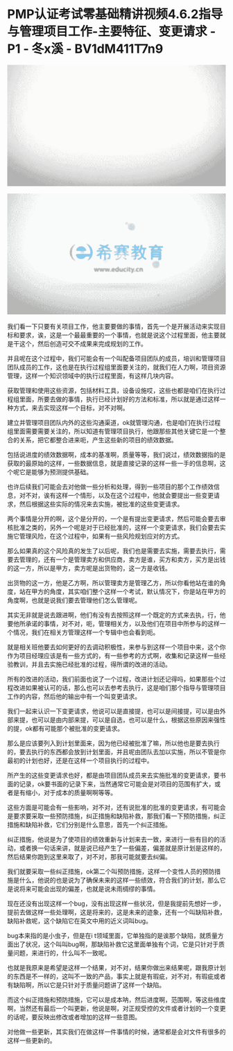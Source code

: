 # PMP认证考试零基础精讲视频4.6.2指导与管理项目工作-主要特征、变更请求 - P1 - 冬x溪 - BV1dM411T7n9

![](img/63c3c5405e347f50ff20b4b07333e889_0.png)

![](img/63c3c5405e347f50ff20b4b07333e889_1.png)

我们看一下只要有关项目工作，他主要要做的事情，首先一个是开展活动来实现目标和要求，诶，这是一个最最重要的一个事情，也就是说这个过程里面，他主要就是干这个，然后创造可交不成果来完成规划的工作。

并且呢在这个过程中，我们可能会有一个叫配备项目团队的成员，培训和管理项目团队成员的工作，这也是在执行过程组里面要关注的，就我们在人力啊，项目资源管理，这样一个知识领域中的执行过程里面，有这样几块内容。

获取管理和使用这些资源，包括材料工具，设备设施哎，这些也都是咱们在执行过程组里面，所要去做的事情，执行已经计划好的方法和标准，所以就是通过这样一种方式，来去实现这样一个目标，对不对啊。

建立并管理项目团队内外的这些沟通渠道，ok就管理沟通，也是咱们在执行过程组里面需要需要关注的，所以知道有管理项目执行，他跟那些其他关键它是一个整合的关系，把它都整合进来呃，产生这些新的项目的绩效数据。

包括说进度的绩效数据啊，成本的基准啊，质量等等，我们说过，绩效数据指的是获取的最原始的这样，一些数据信息，就是直接记录的这样一些一手的信息啊，这个呢它是能够为预测提供基础。

也许后续我们可能会去对他做一些分析和处理，得到一些项目的那个工作绩效信息，对不对，诶有这样一个情形，以及在这个过程中，他就会要提出一些变更请求，然后根据这些实际的情况来去实施，被批准的这些变更请求。

两个事情是分开的啊，这个是分开的，一个是有提出变更请求，然后可能会要去审核批准之类的，另外一个呢是对于已经批准的，这样一个变更请求，我们会要去实施它管理风险，在这个过程中，如果有一些风险规划应对的方式。

那么如果真的这个风险真的发生了以后呢，我们也是需要去实施，需要去执行，需要去管理的，还有一个是管理卖方和供应商，卖方是谁，买方和卖方，买方是出钱的这一方，所以是甲方，卖方呢是出货物的，这一方是收钱。

出货物的这一方，他是乙方啊，所以管理卖方是管理乙方，所以你看他站在谁的角度，站在甲方的角度，其实咱们整个这样一个考试，默认情况下，你是站在甲方的角度啊，也就是说我们要去管理他们怎么管理呢。

其实无非就是说去跟进啊，他们有没有去按照这样一个既定的方式来去执，行，他要他所承诺的事情，对不对，呃，管理相关方，以及他们在项目中所参与的这样一个情况，我们在相关方管理这样一个专辑中也会看到呃。

就是相关班他要去如何更好的去调动积极性，来参与到这样一个项目中来，这个你作为项目经理应该是有一些方式的，有一些参考的方式啊，收集和记录这样一些经验教训，并且去实施已经批准的过程，得所谓的改进的活动。

所有的改进的活动，我们前面也说了一个过程，改进计划还记得吗，如果那些个过程改进如果被认可的话，那么也可以去参考去执行，这是咱们那个指导与管理项目工作的内容，然后他的输出中有一个叫变更请求。

我们一起来认识一下变更请求，他说可以是直接提，也可以是间接提，可以是由外部来提，也可以是由内部来提，可以是自选，也可以是什么，根据这些原因来强性的提，ok都有可能那个被批准的变更请求。

那么是应该要列入到计划里面来，因为他已经被批准了嘛，所以他也是要去执行的，要去执行的东西都会放到计划里面，并且呢由团队去加以实施，所以不管是你最初的计划也好，还是在这样一个项目执行的过程中。

所产生的这些变更请求也好，都是由项目团队成员来去实施批准的变更请求，要书面的记录，ok要书面的记录下来，当然通常它可能会是对项目的范围有扩大，或者是有缩小，对于成本的质量啊啊等等。

这些方面是可能会有一些影响，对不对，还有说批准的批准的变更请求，有可能会是要求要采取一些预防措施，纠正措施和缺陷补救，那我们看一下预防措施，纠正措施和缺陷补救，它们分别是什么意思，首先一个纠正措施。

纠正措施，他说是为了使项目的绩效重新与计划来去一致，来进行一些有目的的活动，或者换一句话来讲，就是说已经产生了一些偏差，偏差就是原计划是这样的，然后结果你跑到这里来取了，对不对，那我可能就要去纠偏。

我们就要采取一些纠正措施，ok第二个叫预防措施，这样一个变性人员的预防措施是什么，他说的也是说为了确保未来的这样一些绩效，符合我们的计划，那么它是说将来可能会出现的偏差，也就是说未雨绸缪的事情。

现在还没有出现这样一个bug，没有出现这样一些状况，但是我提前先想好一步，提前去做这样一些处理啊，这是将来的，这是未来的迹象，还有一个叫缺陷补救，缺陷补救呢，这个缺陷它在英文中用的近义词叫bug。

bug本来指的是小虫子，但是在i t领域里面，它单独指的是诶那个缺陷，就质量方面出了状况，这个叫叫bug啊，那缺陷补救它这里面单独有个词，它是只针对于质量问题，来进行的，什么叫不一致呢。

也就是我原来是希望是这样一个结果，对不对，结果你做出来结果呢，跟我原计划的东西是不一样的，这叫不一致的产品，事实上就是有瑕疵，对不对，有瑕疵或者有缺陷啊，所以它是只针对于质量问题讲了这样一个缺陷。

而这个纠正措施和预防措施，它可以是成本呐，然后进度啊，范围啊，等这些维度啊，当然还有最后一个叫更新，他说是啊，对正规受控的文件或者计划的一个变更的话呢，要反映出修改或者增加的这样一些意图。

对他做一些更新，其实我们在做这样一件事情的时候，通常都是会对文件有很多的这样一些更新的。